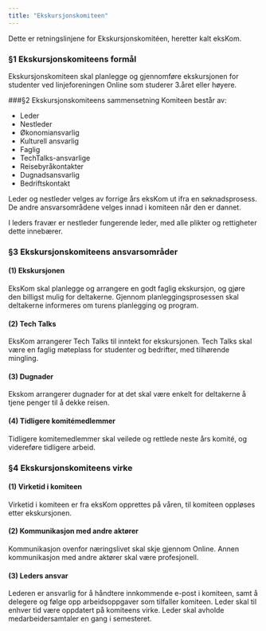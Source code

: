 ```yaml
---
title: "Ekskursjonskomiteen"
---
```


Dette er retningslinjene for Ekskursjonskomitéen, heretter kalt eksKom.

### §1 Ekskursjonskomiteens formål
Ekskursjonskomiteen skal planlegge og gjennomføre ekskursjonen for studenter ved linjeforeningen Online som studerer 3.året eller høyere. 

###§2 Ekskursjonskomiteens sammensetning
Komiteen består av:
- Leder
- Nestleder
- Økonomiansvarlig
- Kulturell ansvarlig
- Faglig
- TechTalks-ansvarlige
- Reisebyråkontakter
- Dugnadsansvarlig
- Bedriftskontakt

Leder og nestleder velges av forrige års eksKom ut ifra en søknadsprosess. De andre ansvarsområdene velges innad i komiteen når den er dannet.    

I leders fravær er nestleder fungerende leder, med alle plikter og rettigheter dette innebærer.

### §3 Ekskursjonskomiteens ansvarsområder
#### (1) Ekskursjonen
EksKom skal planlegge og arrangere en godt faglig ekskursjon, og gjøre den billigst mulig for deltakerne. Gjennom planleggingsprosessen skal deltakerne informeres om turens planlegging og program. 

#### (2) Tech Talks
EksKom arrangerer Tech Talks til inntekt for ekskursjonen. Tech Talks skal være en faglig møteplass for studenter og bedrifter, med tilhørende mingling. 

#### (3) Dugnader
Ekskom arrangerer dugnader for at det skal være enkelt for deltakerne å tjene penger til å dekke reisen.

#### (4) Tidligere komitémedlemmer
Tidligere komitemedlemmer skal veilede og rettlede neste års komité, og videreføre tidligere arbeid. 

### §4 Ekskursjonskomiteens virke
#### (1) Virketid i komiteen
Virketid i komiteen er fra eksKom opprettes på våren, til komiteen oppløses etter ekskursjonen. 

#### (2) Kommunikasjon med andre aktører
Kommunikasjon ovenfor næringslivet skal skje gjennom Online. Annen kommunikasjon med andre aktører skal være profesjonell.  

#### (3) Leders ansvar
Lederen er ansvarlig for å håndtere innkommende e-post i komiteen, samt å delegere og følge opp arbeidsoppgaver som tilfaller komiteen. Leder skal til enhver tid være oppdatert på komiteens virke. Leder skal avholde medarbeidersamtaler en gang i semesteret.